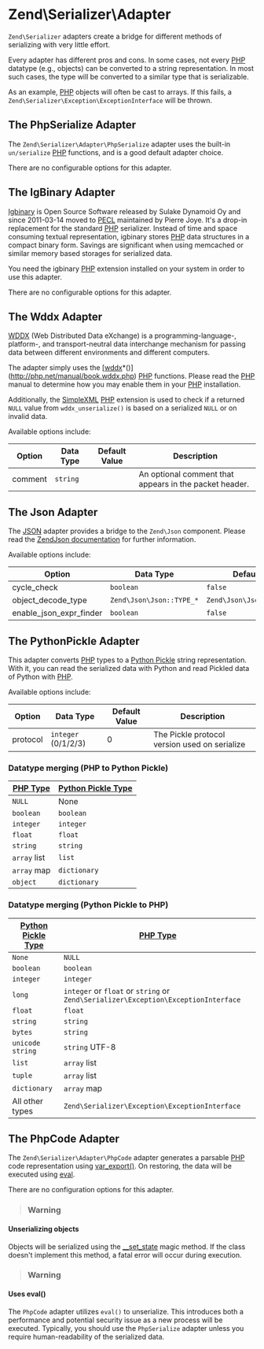 # Zend\\Serializer\\Adapter

`Zend\Serializer` adapters create a bridge for different methods of serializing with very little
effort.

Every adapter has different pros and cons. In some cases, not every [PHP](http://php.net) datatype
(e.g., objects) can be converted to a string representation. In most such cases, the type will be
converted to a similar type that is serializable.

As an example, [PHP](http://php.net) objects will often be cast to arrays. If this fails, a
`Zend\Serializer\Exception\ExceptionInterface` will be thrown.

## The PhpSerialize Adapter

The `Zend\Serializer\Adapter\PhpSerialize` adapter uses the built-in `un/serialize`
[PHP](http://php.net) functions, and is a good default adapter choice.

There are no configurable options for this adapter.

## The IgBinary Adapter

[Igbinary](http://pecl.php.net/package/igbinary) is Open Source Software released by Sulake Dynamoid
Oy and since 2011-03-14 moved to [PECL](http://pecl.php.net) maintained by Pierre Joye. It's a
drop-in replacement for the standard [PHP](http://php.net) serializer. Instead of time and space
consuming textual representation, igbinary stores [PHP](http://php.net) data structures in a compact
binary form. Savings are significant when using memcached or similar memory based storages for
serialized data.

You need the igbinary [PHP](http://php.net) extension installed on your system in order to use this
adapter.

There are no configurable options for this adapter.

## The Wddx Adapter

[WDDX](http://wikipedia.org/wiki/WDDX) (Web Distributed Data eXchange) is a programming-language-,
platform-, and transport-neutral data interchange mechanism for passing data between different
environments and different computers.

The adapter simply uses the
[[wddx](http://wikipedia.org/wiki/WDDX)\*()](http://php.net/manual/book.wddx.php)
[PHP](http://php.net) functions. Please read the [PHP](http://php.net) manual to determine how you
may enable them in your [PHP](http://php.net) installation.

Additionally, the [SimpleXML](http://php.net/manual/book.simplexml.php) [PHP](http://php.net)
extension is used to check if a returned `NULL` value from `wddx_unserialize()` is based on a
serialized `NULL` or on invalid data.

Available options include:

Option  | Data Type | Default Value | Description
--------|-----------|---------------|------------
comment | `string`  |               | An optional comment that appears in the packet header.

## The Json Adapter

The [JSON](http://wikipedia.org/wiki/JavaScript_Object_Notation) adapter provides a bridge to the
`Zend\Json` component. Please read the [ZendJson documentation](zend.json.introduction) for
further information.

Available options include:

Option                  | Data Type                | Default Value
------------------------|--------------------------|--------------
cycle_check             | `boolean`                | `false`
object_decode_type      | `Zend\Json\Json::TYPE_*` | `Zend\Json\Json::TYPE_ARRAY`
enable_json_expr_finder | `boolean`                | `false`

## The PythonPickle Adapter

This adapter converts [PHP](http://php.net) types to a [Python
Pickle](http://docs.python.org/library/pickle.html) string representation. With it, you can read the
serialized data with Python and read Pickled data of Python with [PHP](http://php.net).

Available options include:

Option   | Data Type           | Default Value | Description
---------|---------------------|---------------|------------
protocol | `integer` (0/1/2/3) | 0             | The Pickle protocol version used on serialize

### Datatype merging (PHP to Python Pickle)

[PHP Type](http://php.net/) | [Python Pickle Type](http://docs.python.org/library/pickle.html)
----------------------------|-----------------------------------------------------------------
`NULL`                      | None
`boolean`                   | `boolean`
`integer`                   | `integer`
`float`                     | `float`
`string`                    | `string`
`array` list                | `list`
`array` map                 | `dictionary`
`object`                    | `dictionary`

### Datatype merging (Python Pickle to PHP)

[Python Pickle Type](http://docs.python.org/library/pickle.html) | [PHP Type](http://php.net/)
-----------------------------------------------------------------|----------------------------
`None`                                                           | `NULL`
`boolean`                                                        | `boolean`
`integer`                                                        | `integer`
`long`                                                           | `integer` or `float` or `string` or `Zend\Serializer\Exception\ExceptionInterface`
`float`                                                          | `float`
`string`                                                         | `string`
`bytes`                                                          | `string`
`unicode string`                                                 | `string` UTF-8
`list`                                                           | `array` list
`tuple`                                                          | `array` list
`dictionary`                                                     | `array` map
All other types                                                  | `Zend\Serializer\Exception\ExceptionInterface`

## The PhpCode Adapter

The `Zend\Serializer\Adapter\PhpCode` adapter generates a parsable [PHP](http://php.net) code
representation using [var\_export()](http://php.net/manual/function.var-export.php). On restoring,
the data will be executed using [eval](http://php.net/manual/function.eval.php).

There are no configuration options for this adapter.

> ### Warning
#### Unserializing objects
Objects will be serialized using the
[\_\_set\_state](http://php.net/manual/language.oop5.magic.php#language.oop5.magic.set-state) magic
method. If the class doesn't implement this method, a fatal error will occur during execution.

> ### Warning
#### Uses eval()
The `PhpCode` adapter utilizes `eval()` to unserialize. This introduces both a performance and
potential security issue as a new process will be executed. Typically, you should use the
`PhpSerialize` adapter unless you require human-readability of the serialized data.